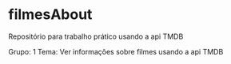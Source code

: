 # filmesAbout
Repositório para trabalho prático usando a api TMDB

Grupo: 1
Tema: Ver informações sobre filmes usando a api TMDB
